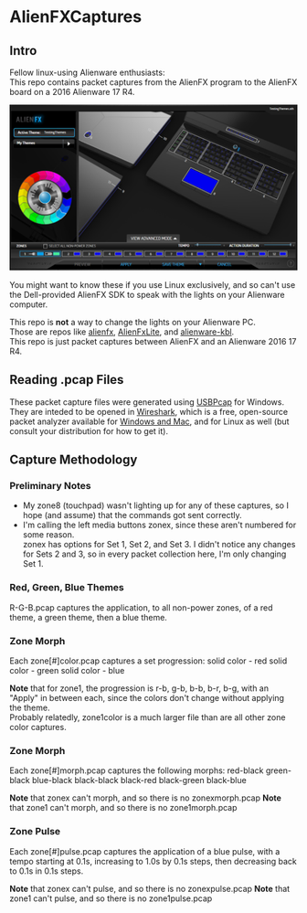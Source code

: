 # AlienFXCaptures
## Intro
Fellow linux-using Alienware enthusiasts:  
This repo contains packet captures from the AlienFX program to the AlienFX board on a 2016 Alienware 17 R4.

![A Map of the Alienware 17 R4 Zones](imgs/zonemap.png)

You might want to know these if you use Linux exclusively, and so can't use the Dell-provided AlienFX SDK to speak with the lights on your Alienware computer.

This repo is **not** a way to change the lights on your Alienware PC.  
Those are repos like [alienfx](https://github.com/trackmastersteve/alienfx), [AlienFxLite](https://github.com/bchretien/AlienFxLite), and [alienware-kbl](https://github.com/rsm-gh/alienware-kbl).  
This repo is just packet captures between AlienFX and an Alienware 2016 17 R4.

## Reading .pcap Files
These packet capture files were generated using [USBPcap](http://desowin.org/usbpcap/) for Windows.  
They are inteded to be opened in [Wireshark](https://www.wireshark.org/), which is a free, open-source packet analyzer available for [Windows and Mac](https://www.wireshark.org/#download), and for Linux as well (but consult your distribution for how to get it).

## Capture Methodology
### Preliminary Notes
* My zone8 (touchpad) wasn't lighting up for any of these captures, so I hope (and assume) that the commands got sent correctly.
* I'm calling the left media buttons zonex, since these aren't numbered for some reason.  
zonex has options for Set 1, Set 2, and Set 3.  I didn't notice any changes for Sets 2 and 3, so in every packet collection here, I'm only changing Set 1.
### Red, Green, Blue Themes
R-G-B.pcap captures the application, to all non-power zones, of a red theme, a green theme, then a blue theme.

### Zone Morph
Each zone[#]color.pcap captures a set progression:
solid color - red
solid color - green
solid color - blue

**Note** that for zone1, the progression is r-b, g-b, b-b, b-r, b-g, with an "Apply" in between each, since the colors don't change without applying the theme.  
Probably relatedly, zone1color is a much larger file than are all other zone color captures.

### Zone Morph
Each zone[#]morph.pcap captures the following morphs:
red-black
green-black
blue-black
black-black
black-red
black-green
black-blue

**Note** that zonex can't morph, and so there is no zonexmorph.pcap
**Note** that zone1 can't morph, and so there is no zone1morph.pcap

### Zone Pulse
Each zone[#]pulse.pcap captures the application of a blue pulse, with a tempo starting at 0.1s, increasing to 1.0s by 0.1s steps, then decreasing back to 0.1s in 0.1s steps.

**Note** that zonex can't pulse, and so there is no zonexpulse.pcap
**Note** that zone1 can't pulse, and so there is no zone1pulse.pcap

